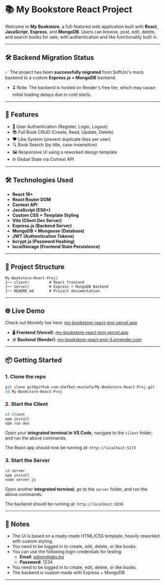 # 📚 My Bookstore React Project

Welcome to **My Bookstore**, a full-featured web application built with **React**, **JavaScript**, **Express**, and **MongoDB**. Users can browse, post, edit, delete, and search books for sale, with authentication and like functionality built in.

---

## 🛠 Backend Migration Status

✅ The project has been **successfully migrated** from SoftUni's mock backend to a custom **Express.js + MongoDB** backend.  
- ⏳ Note: The backend is hosted on Render's free tier, which may cause initial loading delays due to cold starts.

---

## 🚀 Features

- 🔐 User Authentication (Register, Login, Logout)
- 📚 Full Book CRUD (Create, Read, Update, Delete)
- ❤️ Like System (prevent duplicate likes per user)
- 🔍 Book Search (by title, case-insensitive)
- 🖼️ Responsive UI using a reworked design template
- 🌐 Global State via Context API

---

## 🛠 Technologies Used

- **React 18+**
- **React Router DOM**
- **Context API**
- **JavaScript (ES6+)**
- **Custom CSS + Template Styling**
- **Vite (Client Dev Server)**
- **Express.js (Backend Server)**
- **MongoDB + Mongoose (Database)**
- **JWT (Authentication Tokens)**
- **bcrypt.js (Password Hashing)**
- **localStorage (Frontend State Persistence)**

---

## 📂 Project Structure

```
My-Bookstore-React-Proj/
├── client/         # React frontend
├── server/         # Express + MongoDB Backend
├── README.md       # Project documentation
```

---

## 🌐 Live Demo

Check out Moviefy live here: [my-bookstore-react-proj.vercel.app](https://my-bookstore-react-proj.vercel.app)

- 🖥 **Frontend (Vercel)**: [my-bookstore-react-proj.vercel.app](https://my-bookstore-react-proj.vercel.app)
- ⚙️ **Backend (Render)**: [my-bookstore-react-proj-5.onrender.com](https://my-bookstore-react-proj-5.onrender.com)

---

## 📦 Getting Started

### 1. Clone the repo

```bash
git clone git@github.com:shefket-mustafa/My-Bookstore-React-Proj.git
cd My-Bookstore-React-Proj
```

### 2. Start the Client

```bash
cd client
npm install
npm run dev
```

Open your **integrated terminal in VS Code**, navigate to the `client` folder, and run the above commands.

The React app should now be running at: `http://localhost:5173`

### 3. Start the Server

```bash
cd server
npm install
node server.js
```

Open another **integrated terminal**, go to the `server` folder, and run the above commands.

The backend should be running at: `http://localhost:3030`

---

## 📌 Notes

- The UI is based on a ready-made HTML/CSS template, heavily reworked with custom styling.
- You need to be logged in to create, edit, delete, or like books.
- You can use the following login credentials for testing:
  - **Email**: admin@abv.bg
  - **Password**: 1234 
- You need to be logged in to create, edit, delete, or like books.
- The backend is custom made with Express + MongoDB

---


